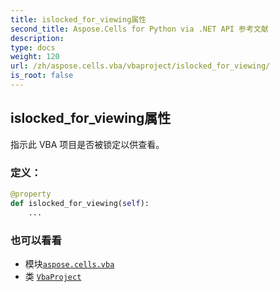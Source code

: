```yaml
---
title: islocked_for_viewing属性
second_title: Aspose.Cells for Python via .NET API 参考文献
description:
type: docs
weight: 120
url: /zh/aspose.cells.vba/vbaproject/islocked_for_viewing/
is_root: false
---
```

## islocked_for_viewing属性

指示此 VBA 项目是否被锁定以供查看。
### 定义：
```python
@property
def islocked_for_viewing(self):
    ...
```

### 也可以看看
* 模块[`aspose.cells.vba`](../../)
* 类 [`VbaProject`](/cells/python-net/zh/aspose.cells.vba/vbaproject)
